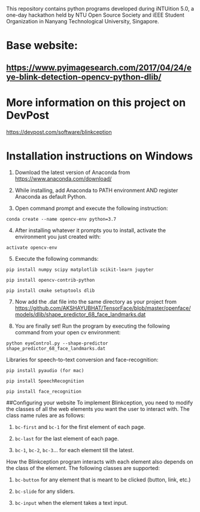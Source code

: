 This repository contains python programs developed during iNTUition 5.0, a one-day hackathon held by NTU Open Source Society and iEEE Student Organization in Nanyang Technological University, Singapore.

# Base website:
## https://www.pyimagesearch.com/2017/04/24/eye-blink-detection-opencv-python-dlib/

# More information on this project on DevPost
https://devpost.com/software/blinkception
# Installation instructions on Windows

1) Download the latest version of Anaconda from https://www.anaconda.com/download/

2) While installing, add Anaconda to PATH environment AND register Anaconda as default Python.

3) Open command prompt and execute the following instruction:

```conda create --name opencv-env python=3.7 ```

4) After installing whatever it prompts you to install, activate the environment you just created with:

``` activate opencv-env ```

5) Execute the following commands:

``` pip install numpy scipy matplotlib scikit-learn jupyter ```

``` pip install opencv-contrib-python ```

``` pip install cmake setuptools dlib ```

7) Now add the .dat file into the same directory as your project from https://github.com/AKSHAYUBHAT/TensorFace/blob/master/openface/models/dlib/shape_predictor_68_face_landmarks.dat

8) You are finally set! Run the program by executing the following command from your open cv environment:

``` python eyeControl.py --shape-predictor shape_predictor_68_face_landmarks.dat ```

Libraries for speech-to-text conversion and face-recognition:

``` pip install pyaudio (for mac) ```

``` pip install SpeechRecognition ```

``` pip install face_recognition ```

##Configuring your website
To implement Blinkception, you need to modify the classes of all the web elements you want the user to interact with. The class name rules are as follows:
1. ```bc-first``` and ``bc-1`` for the first element of each page.

2. ```bc-last``` for the last element of each page.

3. ``bc-1``, ``bc-2``, `bc-3`... for each element till the latest.

How the Blinkception program interacts with each element also depends on the class of the element. The following classes are supported:

1. `bc-button` for any element that is meant to be clicked (button, link, etc.)

2. `bc-slide` for any sliders.

3. `bc-input` when the element takes a text input.